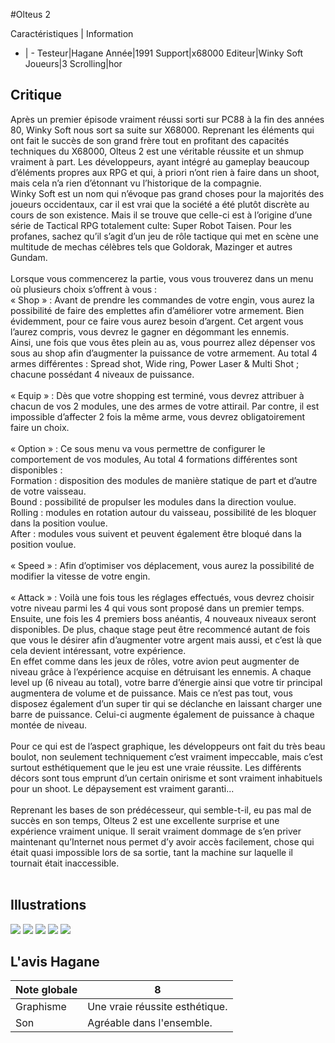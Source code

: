 #Olteus 2

Caractéristiques | Information
- | -
Testeur|Hagane
Année|1991
Support|x68000
Editeur|Winky Soft
Joueurs|3
Scrolling|hor

## Critique
Après un premier épisode vraiment réussi sorti sur PC88 à la fin des années 80, Winky Soft nous sort sa suite sur X68000. Reprenant les éléments qui ont fait le succès de son grand frère tout en profitant des capacités techniques du X68000, Olteus 2 est une véritable réussite et un shmup vraiment à part. Les développeurs, ayant intégré au gameplay beaucoup d’éléments propres aux RPG et qui, à priori n’ont rien à faire dans un shoot, mais cela n’a rien d’étonnant vu l’historique de la compagnie. <br/>Winky Soft est un nom qui n’évoque pas grand choses pour la majorités des joueurs occidentaux, car il est vrai que la société a été plutôt discrète au cours de son existence. Mais il se trouve que celle-ci est à l’origine d’une série de Tactical RPG totalement culte: Super Robot Taisen. Pour les profanes, sachez qu’il s’agit d’un jeu de rôle tactique qui met en scène une multitude de mechas célèbres tels que Goldorak, Mazinger et autres Gundam. <br/><br/>Lorsque vous commencerez la partie, vous vous trouverez dans un menu où plusieurs choix s’offrent à vous : <br/>« Shop » : Avant de prendre les commandes de votre engin, vous aurez la possibilité de faire des emplettes afin d’améliorer votre armement. Bien évidemment, pour ce faire vous aurez besoin d’argent. Cet argent vous l’aurez compris, vous devrez le gagner en dégommant les ennemis. <br/>Ainsi, une fois que vous êtes plein au as, vous pourrez allez dépenser vos sous au shop afin d’augmenter la puissance de votre armement. Au total 4 armes différentes : Spread shot, Wide ring, Power Laser & Multi Shot ; chacune possédant 4 niveaux de puissance. <br/><br/>« Equip » : Dès que votre shopping est terminé, vous devrez attribuer à chacun de vos 2 modules, une des armes de votre attirail. Par contre, il est impossible d’affecter 2 fois la même arme, vous devrez obligatoirement faire un choix. <br/><br/>« Option » : Ce sous menu va vous permettre de configurer le comportement de vos modules, Au total 4 formations différentes sont disponibles : <br/>Formation : disposition des modules de manière statique de part et d’autre de votre vaisseau. <br/>Bound : possibilité de propulser les modules dans la direction voulue. <br/>Rolling : modules en rotation autour du vaisseau, possibilité de les bloquer dans la position voulue. <br/>After : modules vous suivent et peuvent également être bloqué dans la position voulue. <br/><br/>« Speed » : Afin d’optimiser vos déplacement, vous aurez la possibilité de modifier la vitesse de votre engin. <br/><br/>« Attack » : Voilà une fois tous les réglages effectués, vous devrez choisir votre niveau parmi les 4 qui vous sont proposé dans un premier temps. Ensuite, une fois les 4 premiers boss anéantis, 4 nouveaux niveaux seront disponibles. De plus, chaque stage peut être recommencé autant de fois que vous le désirer afin d’augmenter votre argent mais aussi, et c’est là que cela devient intéressant, votre expérience. <br/>En effet comme dans les jeux de rôles, votre avion peut augmenter de niveau grâce à l’expérience acquise en détruisant les ennemis. A chaque level up (6 niveau au total), votre barre d’énergie ainsi que votre tir principal augmentera de volume et de puissance. Mais ce n’est pas tout, vous disposez également d’un super tir qui se déclanche en laissant charger une barre de puissance. Celui-ci augmente également de puissance à chaque montée de niveau. <br/><br/>Pour ce qui est de l’aspect graphique, les développeurs ont fait du très beau boulot, non seulement techniquement c’est vraiment impeccable, mais c’est surtout esthétiquement que le jeu est une vraie réussite. Les différents décors sont tous emprunt d’un certain onirisme et sont vraiment inhabituels pour un shoot. Le dépaysement est vraiment garanti... <br/><br/>Reprenant les bases de son prédécesseur, qui semble-t-il, eu pas mal de succès en son temps, Olteus 2 est une excellente surprise et une expérience vraiment unique. Il serait vraiment dommage de s’en priver maintenant qu’Internet nous permet d’y avoir accès facilement, chose qui était quasi impossible lors de sa sortie, tant la machine sur laquelle il tournait était inaccessible. <br/><br/>

## Illustrations
![](http://www.shmup.com/images/thumbs/img_fiche_1_945.png)
![](http://www.shmup.com/images/thumbs/img_fiche_2_945.png)
![](http://www.shmup.com/images/thumbs/img_fiche_3_945.png)
![](http://www.shmup.com/images/thumbs/img_fiche_4_945.png)
![](http://www.shmup.com/images/thumbs/img_fiche_5_945.png)

## L'avis Hagane
Note globale|8
-|-
Graphisme|Une vraie réussite esthétique.
Son|Agréable dans l'ensemble.

